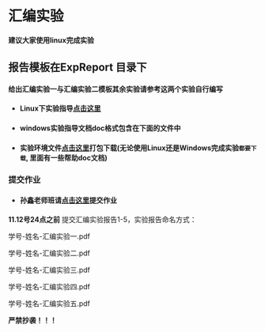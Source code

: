 # 汇编实验

#### 建议大家使用linux完成实验

## 报告模板在ExpReport 目录下

#### 给出汇编实验一与汇编实验二模板其余实验请参考这两个实验自行编写


- #### Linux下实验指导[点击这里](https://www.cnblogs.com/Cherrison-Time/p/11756239.html)

- #### windows实验指导文档doc格式包含在下面的文件中

- #### 实验环境文件[点击这里](https://package.ketangpai.com/Package/downloadCoursewareView/id/MDAwMDAwMDAwMLR2pZiH37dqhKVyoQ/uid/MDAwMDAwMDAwMLR2tZeGz6-vhKVyoQ/courseid/MDAwMDAwMDAwMLR2tZiHqbex.html)打包下载(无论使用Linux还是Windows完成实验`都要下载`, 里面有一些帮助doc文档)

### 提交作业

- #### 孙鑫老师班请[点击这里](https://www.ketangpai.com/Homework/handup/homeworkid/MDAwMDAwMDAwMLScvZaGudGx.html)提交作业

**11.12号24点之前** 提交汇编实验报告1-5，实验报告命名方式：


学号-姓名-汇编实验一.pdf   

学号-姓名-汇编实验二.pdf  

学号-姓名-汇编实验三.pdf 

学号-姓名-汇编实验四.pdf  

学号-姓名-汇编实验五.pdf


**严禁抄袭！！！**

